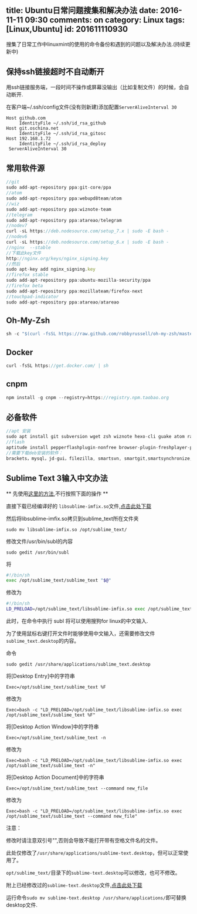 title: Ubuntu日常问题搜集和解决办法
date: 2016-11-11 09:30
comments: on
category: Linux
tags: [Linux,Ubuntu]
id: 201611110930
---

搜集了日常工作中linuxmint的使用的命令备份和遇到的问题以及解决办法.(持续更新中)
<!-- more -->

## 保持ssh链接超时不自动断开

用ssh链接服务端，一段时间不操作或屏幕没输出（比如复制文件）的时候，会自动断开.

在客户端~/.ssh/config文件(没有则新建)添加配置`ServerAliveInterval 30`

```
Host github.com
     IdentityFile ~/.ssh/id_rsa_github
Host git.oschina.net
     IdentityFile ~/.ssh/id_rsa_gitosc
Host 192.168.1.72
     IdentityFile ~/.ssh/id_rsa_deploy
 ServerAliveInterval 30
```

## 常用软件源

```js
//git
sudo add-apt-repository ppa:git-core/ppa
//atom
sudo add-apt-repository ppa:webupd8team/atom
//wiz
sudo add-apt-repository ppa:wiznote-team
//telegram
sudo add-apt-repository ppa:atareao/telegram
//nodev7
curl -sL https://deb.nodesource.com/setup_7.x | sudo -E bash -
//nodev6
curl -sL https://deb.nodesource.com/setup_6.x | sudo -E bash -
//nginx  --stable
//下载此key文件
http://nginx.org/keys/nginx_signing.key
//然后
sudo apt-key add nginx_signing.key
//firefox stable
sudo add-apt-repository ppa:ubuntu-mozilla-security/ppa
//firefox beta
sudo add-apt-repository ppa:mozillateam/firefox-next
//touchpad-indicator
sudo add-apt-repository ppa:atareao/atareao

```

## Oh-My-Zsh
```js
sh -c "$(curl -fsSL https://raw.github.com/robbyrussell/oh-my-zsh/master/tools/install.sh)"
```

## Docker
```js
curl -fsSL https://get.docker.com/ | sh
```

## cnpm
```js
npm install -g cnpm --registry=https://registry.npm.taobao.org
```

## 必备软件

```js
//apt 安装
sudo apt install git subversion wget zsh wiznote hexo-cli guake atom rar unrar p7zip-full gshutdown
//flash
aptitude install pepperflashplugin-nonfree browser-plugin-freshplayer-pepperflash
//需要下载deb安装的软件：
brackets，mysql，jd-gui，filezilla, smartsvn, smartgit,smartsynchronize,DBeaver
```

## Sublime Text 3输入中文办法

** 先使用[这里的方法](https://github.com/lyfeyaj/sublime-text-imfix),不行按照下面的操作 **

直接下载已经编译好的 `libsublime-imfix.so`文件,[点击此处下载](http://lise-blog.oss-cn-shanghai.aliyuncs.com/libsublime-imfix.so)

然后将libsublime-imfix.so拷贝到sublime_text所在文件夹

`sudo mv libsublime-imfix.so /opt/sublime_text/`

修改文件/usr/bin/subl的内容

`sudo gedit /usr/bin/subl`

将
```sh
#!/bin/sh
exec /opt/sublime_text/sublime_text "$@"
```

修改为
```sh
#!/bin/sh
LD_PRELOAD=/opt/sublime_text/libsublime-imfix.so exec /opt/sublime_text/sublime_text "$@"
```

此时，在命令中执行 subl 将可以使用搜狗for linux的中文输入.

为了使用鼠标右键打开文件时能够使用中文输入，还需要修改文件`sublime_text.desktop`的内容。

命令

`sudo gedit /usr/share/applications/sublime_text.desktop`

将[Desktop Entry]中的字符串

`Exec=/opt/sublime_text/sublime_text %F`

修改为

`Exec=bash -c "LD_PRELOAD=/opt/sublime_text/libsublime-imfix.so exec /opt/sublime_text/sublime_text %F"`

将[Desktop Action Window]中的字符串

`Exec=/opt/sublime_text/sublime_text -n`

修改为

`Exec=bash -c "LD_PRELOAD=/opt/sublime_text/libsublime-imfix.so exec /opt/sublime_text/sublime_text -n"`

将[Desktop Action Document]中的字符串

`Exec=/opt/sublime_text/sublime_text --command new_file`

修改为

`Exec=bash -c "LD_PRELOAD=/opt/sublime_text/libsublime-imfix.so exec /opt/sublime_text/sublime_text --command new_file"`

注意：

修改时请注意双引号"",否则会导致不能打开带有空格文件名的文件。

此处仅修改了`/usr/share/applications/sublime-text.desktop`，但可以正常使用了。

`opt/sublime_text/`目录下的`sublime-text.desktop`可以修改，也可不修改。

附上已经修改过的`sublime-text.desktop`文件,[点击此处下载](http://lise-blog.oss-cn-shanghai.aliyuncs.com/sublime_text.desktop)

运行命令`sudo mv sublime-text.desktop /usr/share/applications/`即可替换desktop文件.
